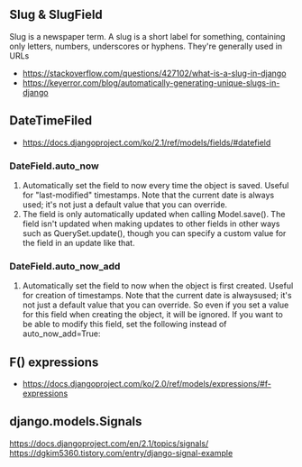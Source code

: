 

## Slug & SlugField
Slug is a newspaper term. A slug is a short label for something, containing only letters, numbers, underscores or hyphens. They're generally used in URLs
- https://stackoverflow.com/questions/427102/what-is-a-slug-in-django
- https://keyerror.com/blog/automatically-generating-unique-slugs-in-django


## DateTimeFiled
- https://docs.djangoproject.com/ko/2.1/ref/models/fields/#datefield
### DateField.auto_now
1. Automatically set the field to now every time the object is saved. Useful for "last-modified" timestamps. Note that the current date is always used; it's not just a default value that you can override.
2. The field is only automatically updated when calling Model.save(). The field isn't updated when making updates to other fields in other ways such as QuerySet.update(), though you can specify a custom value for the field in an update like that.
### DateField.auto_now_add
1. Automatically set the field to now when the object is first created. Useful for creation of timestamps. Note that the current date is alwaysused; it's not just a default value that you can override. So even if you set a value for this field when creating the object, it will be ignored. If you want to be able to modify this field, set the following instead of auto_now_add=True:




## F() expressions
- https://docs.djangoproject.com/ko/2.0/ref/models/expressions/#f-expressions



## django.models.Signals
https://docs.djangoproject.com/en/2.1/topics/signals/
https://dgkim5360.tistory.com/entry/django-signal-example
